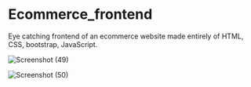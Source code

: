 # Ecommerce_frontend
Eye catching frontend of an ecommerce website made entirely of HTML, CSS, bootstrap, JavaScript.

![Screenshot (49)](https://user-images.githubusercontent.com/72123368/130637043-f7234915-e75d-4bfb-b61c-88459b04798d.png)

![Screenshot (50)](https://user-images.githubusercontent.com/72123368/130637185-49b4950d-5351-473a-9ff2-7d7971631db2.png)




